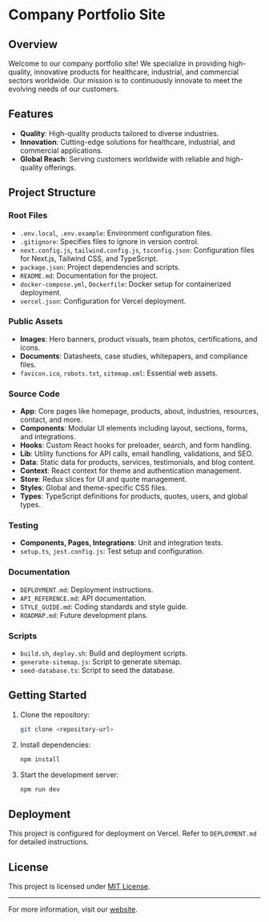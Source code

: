 # Company Portfolio Site  

## Overview  

Welcome to our company portfolio site! We specialize in providing high-quality, innovative products for healthcare, industrial, and commercial sectors worldwide. Our mission is to continuously innovate to meet the evolving needs of our customers.  

## Features  

- **Quality**: High-quality products tailored to diverse industries.  
- **Innovation**: Cutting-edge solutions for healthcare, industrial, and commercial applications.  
- **Global Reach**: Serving customers worldwide with reliable and high-quality offerings.  

## Project Structure  

### Root Files  

- `.env.local`, `.env.example`: Environment configuration files.  
- `.gitignore`: Specifies files to ignore in version control.  
- `next.config.js`, `tailwind.config.js`, `tsconfig.json`: Configuration files for Next.js, Tailwind CSS, and TypeScript.  
- `package.json`: Project dependencies and scripts.  
- `README.md`: Documentation for the project.  
- `docker-compose.yml`, `Dockerfile`: Docker setup for containerized deployment.  
- `vercel.json`: Configuration for Vercel deployment.  

### Public Assets  

- **Images**: Hero banners, product visuals, team photos, certifications, and icons.  
- **Documents**: Datasheets, case studies, whitepapers, and compliance files.  
- `favicon.ico`, `robots.txt`, `sitemap.xml`: Essential web assets.  

### Source Code  

- **App**: Core pages like homepage, products, about, industries, resources, contact, and more.  
- **Components**: Modular UI elements including layout, sections, forms, and integrations.  
- **Hooks**: Custom React hooks for preloader, search, and form handling.  
- **Lib**: Utility functions for API calls, email handling, validations, and SEO.  
- **Data**: Static data for products, services, testimonials, and blog content.  
- **Context**: React context for theme and authentication management.  
- **Store**: Redux slices for UI and quote management.  
- **Styles**: Global and theme-specific CSS files.  
- **Types**: TypeScript definitions for products, quotes, users, and global types.  

### Testing  

- **Components, Pages, Integrations**: Unit and integration tests.  
- `setup.ts`, `jest.config.js`: Test setup and configuration.  

### Documentation  

- `DEPLOYMENT.md`: Deployment instructions.  
- `API_REFERENCE.md`: API documentation.  
- `STYLE_GUIDE.md`: Coding standards and style guide.  
- `ROADMAP.md`: Future development plans.  

### Scripts  

- `build.sh`, `deploy.sh`: Build and deployment scripts.  
- `generate-sitemap.js`: Script to generate sitemap.  
- `seed-database.ts`: Script to seed the database.  

## Getting Started  

1. Clone the repository:

    ```bash  
    git clone <repository-url>  
    ```  

2. Install dependencies:
  
    ```bash  
    npm install  
    ```  

3. Start the development server:  

    ```bash  
    npm run dev  
    ```  

## Deployment  

This project is configured for deployment on Vercel. Refer to `DEPLOYMENT.md` for detailed instructions.  

## License  

This project is licensed under [MIT License](LICENSE).  

---  
For more information, visit our [website](https://example.com).
